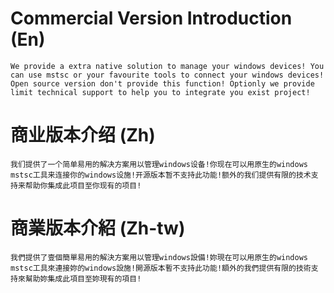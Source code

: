 # Commercial Version Introduction (En)
	We provide a extra native solution to manage your windows devices! You can use mstsc or your favourite tools to connect your windows devices! Open source version don't provide this function! Optionly we provide limit technical support to help you to integrate you exist project!
# 商业版本介绍 (Zh)
	我们提供了一个简单易用的解决方案用以管理windows设备!你现在可以用原生的windows mstsc工具来连接你的windows设施!开源版本暂不支持此功能!额外的我们提供有限的技术支持来帮助你集成此项目至你现有的项目!
# 商業版本介紹 (Zh-tw)
	我們提供了壹個簡單易用的解決方案用以管理windows設備!妳現在可以用原生的windows mstsc工具來連接妳的windows設施!開源版本暫不支持此功能!額外的我們提供有限的技術支持來幫助妳集成此項目至妳現有的項目!